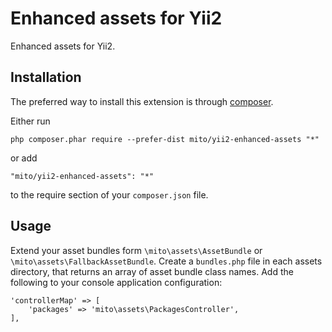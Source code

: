 Enhanced assets for Yii2
========================

Enhanced assets for Yii2.

Installation
------------

The preferred way to install this extension is through [composer](http://getcomposer.org/download/).

Either run

```
php composer.phar require --prefer-dist mito/yii2-enhanced-assets "*"
```

or add

```
"mito/yii2-enhanced-assets": "*"
```

to the require section of your `composer.json` file.


Usage
-----

Extend your asset bundles form `\mito\assets\AssetBundle` or `\mito\assets\FallbackAssetBundle`.
Create a `bundles.php` file in each assets directory, that returns an array of asset bundle class names.
Add the following to your console application configuration:

    'controllerMap' => [
        'packages' => 'mito\assets\PackagesController',
    ],
